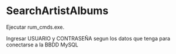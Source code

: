 # SearchArtistAlbums

Ejecutar rum_cmds.exe.

Ingresar USUARIO y CONTRASEÑA segun los datos que tenga para conectarse a la BBDD MySQL

